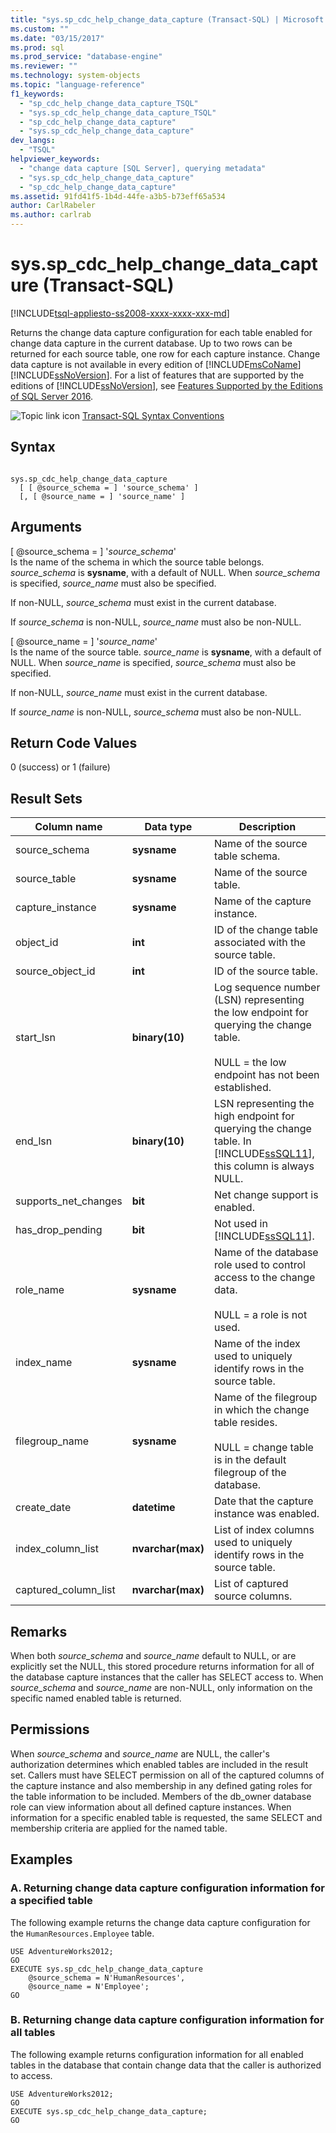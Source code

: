 ```yaml
---
title: "sys.sp_cdc_help_change_data_capture (Transact-SQL) | Microsoft Docs"
ms.custom: ""
ms.date: "03/15/2017"
ms.prod: sql
ms.prod_service: "database-engine"
ms.reviewer: ""
ms.technology: system-objects
ms.topic: "language-reference"
f1_keywords: 
  - "sp_cdc_help_change_data_capture_TSQL"
  - "sys.sp_cdc_help_change_data_capture_TSQL"
  - "sp_cdc_help_change_data_capture"
  - "sys.sp_cdc_help_change_data_capture"
dev_langs: 
  - "TSQL"
helpviewer_keywords: 
  - "change data capture [SQL Server], querying metadata"
  - "sys.sp_cdc_help_change_data_capture"
  - "sp_cdc_help_change_data_capture"
ms.assetid: 91fd41f5-1b4d-44fe-a3b5-b73eff65a534
author: CarlRabeler
ms.author: carlrab
---
```

# sys.sp_cdc_help_change_data_capture (Transact-SQL)
[!INCLUDE[tsql-appliesto-ss2008-xxxx-xxxx-xxx-md](../../includes/tsql-appliesto-ss2008-xxxx-xxxx-xxx-md.md)]

  Returns the change data capture configuration for each table enabled for change data capture in the current database. Up to two rows can be returned for each source table, one row for each capture instance. Change data capture is not available in every edition of [!INCLUDE[msCoName](../../includes/msconame-md.md)][!INCLUDE[ssNoVersion](../../includes/ssnoversion-md.md)]. For a list of features that are supported by the editions of [!INCLUDE[ssNoVersion](../../includes/ssnoversion-md.md)], see [Features Supported by the Editions of SQL Server 2016](../../sql-server/editions-and-supported-features-for-sql-server-2016.md).  
  
 ![Topic link icon](../../database-engine/configure-windows/media/topic-link.gif "Topic link icon") [Transact-SQL Syntax Conventions](../../t-sql/language-elements/transact-sql-syntax-conventions-transact-sql.md)  
  
## Syntax  
  
```  
  
sys.sp_cdc_help_change_data_capture   
  [ [ @source_schema = ] 'source_schema' ]  
  [, [ @source_name = ] 'source_name' ]  
```  
  
## Arguments  
 [ @source_schema = ] '*source_schema*'  
 Is the name of the schema in which the source table belongs. *source_schema* is **sysname**, with a default of NULL. When *source_schema* is specified, *source_name* must also be specified.  
  
 If non-NULL, *source_schema* must exist in the current database.  
  
 If *source_schema* is non-NULL, *source_name* must also be non-NULL.  
  
 [ @source_name = ] '*source_name*'  
 Is the name of the source table. *source_name* is **sysname**, with a default of NULL. When *source_name* is specified, *source_schema* must also be specified.  
  
 If non-NULL, *source_name* must exist in the current database.  
  
 If *source_name* is non-NULL, *source_schema* must also be non-NULL.  
  
## Return Code Values  
 0 (success) or 1 (failure)  
  
## Result Sets  
  
|Column name|Data type|Description|  
|-----------------|---------------|-----------------|  
|source_schema|**sysname**|Name of the source table schema.|  
|source_table|**sysname**|Name of the source table.|  
|capture_instance|**sysname**|Name of the capture instance.|  
|object_id|**int**|ID of the change table associated with the source table.|  
|source_object_id|**int**|ID of the source table.|  
|start_lsn|**binary(10)**|Log sequence number (LSN) representing the low endpoint for querying the change table.<br /><br /> NULL = the low endpoint has not been established.|  
|end_lsn|**binary(10)**|LSN representing the high endpoint for querying the change table. In [!INCLUDE[ssSQL11](../../includes/sssql11-md.md)], this column is always NULL.|  
|supports_net_changes|**bit**|Net change support is enabled.|  
|has_drop_pending|**bit**|Not used in [!INCLUDE[ssSQL11](../../includes/sssql11-md.md)].|  
|role_name|**sysname**|Name of the database role used to control access to the change data.<br /><br /> NULL = a role is not used.|  
|index_name|**sysname**|Name of the index used to uniquely identify rows in the source table.|  
|filegroup_name|**sysname**|Name of the filegroup in which the change table resides.<br /><br /> NULL = change table is in the default filegroup of the database.|  
|create_date|**datetime**|Date that the capture instance was enabled.|  
|index_column_list|**nvarchar(max)**|List of index columns used to uniquely identify rows in the source table.|  
|captured_column_list|**nvarchar(max)**|List of captured source columns.|  
  
## Remarks  
 When both *source_schema* and *source_name* default to NULL, or are explicitly set the NULL, this stored procedure returns information for all of the database capture instances that the caller has SELECT access to. When *source_schema* and *source_name* are non-NULL, only information on the specific named enabled table is returned.  
  
## Permissions  
 When *source_schema* and *source_name* are NULL, the caller's authorization determines which enabled tables are included in the result set. Callers must have SELECT permission on all of the captured columns of the capture instance and also membership in any defined gating roles for the table information to be included. Members of the db_owner database role can view information about all defined capture instances. When information for a specific enabled table is requested, the same SELECT and membership criteria are applied for the named table.  
  
## Examples  
  
### A. Returning change data capture configuration information for a specified table  
 The following example returns the change data capture configuration for the `HumanResources.Employee` table.  
  
```  
USE AdventureWorks2012;  
GO  
EXECUTE sys.sp_cdc_help_change_data_capture   
    @source_schema = N'HumanResources',   
    @source_name = N'Employee';  
GO  
```  
  
### B. Returning change data capture configuration information for all tables  
 The following example returns configuration information for all enabled tables in the database that contain change data that the caller is authorized to access.  
  
```  
USE AdventureWorks2012;  
GO  
EXECUTE sys.sp_cdc_help_change_data_capture;  
GO  
```  
  
  
